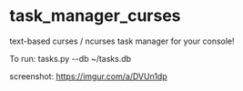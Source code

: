 # task_manager_curses
text-based curses / ncurses task manager for your console!

To run:
tasks.py --db ~/tasks.db

screenshot: https://imgur.com/a/DVUn1dp
